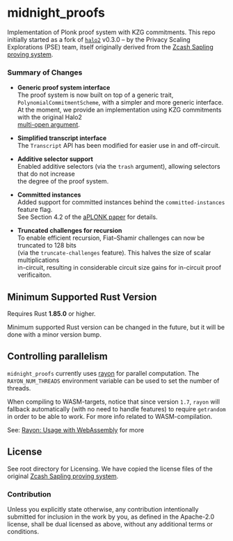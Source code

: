 # midnight_proofs

Implementation of Plonk proof system with KZG commitments. This repo initially started 
as a fork of [`halo2`](https://github.com/privacy-scaling-explorations/halo2) v0.3.0 – 
by the Privacy Scaling Explorations (PSE) team, itself originally derived from the 
[Zcash Sapling proving system](https://github.com/zcash/halo2). 
### Summary of Changes

- **Generic proof system interface**  
  The proof system is now built on top of a generic trait, `PolynomialCommitmentScheme`, with a simpler
  and more generic interface.
  At the moment, we provide an implementation using KZG commitments with the original Halo2  
  [multi-open argument](https://zcash.github.io/halo2/design/proving-system/multipoint-opening.html).

- **Simplified transcript interface**  
  The `Transcript` API has been modified for easier use in and off-circuit.

- **Additive selector support**  
  Enabled additive selectors (via the `trash` argument), allowing selectors that do not increase  
  the degree of the proof system.

- **Committed instances**  
  Added support for committed instances behind the `committed-instances` feature flag.  
  See Section 4.2 of the [aPLONK paper](https://eprint.iacr.org/2022/1352.pdf) for details.

- **Truncated challenges for recursion**  
  To enable efficient recursion, Fiat–Shamir challenges can now be truncated to 128 bits  
  (via the `truncate-challenges` feature). This halves the size of scalar multiplications  
  in-circuit, resulting in considerable circuit size gains for in-circuit proof verificaiton.
## Minimum Supported Rust Version

Requires Rust **1.85.0** or higher.

Minimum supported Rust version can be changed in the future, but it will be done with a
minor version bump.

## Controlling parallelism

`midnight_proofs` currently uses [rayon](https://github.com/rayon-rs/rayon) for parallel
computation. The `RAYON_NUM_THREADS` environment variable can be used to set the number of
threads.

When compiling to WASM-targets, notice that since version `1.7`, `rayon` will fallback automatically (with no need to handle features) to require `getrandom` in order to be able to work. For more info related to WASM-compilation.

See: [Rayon: Usage with WebAssembly](https://github.com/rayon-rs/rayon#usage-with-webassembly) for more 

## License

See root directory for Licensing. We have copied the license files of the original [Zcash Sapling proving system](https://github.com/zcash/halo2).

### Contribution

Unless you explicitly state otherwise, any contribution intentionally
submitted for inclusion in the work by you, as defined in the Apache-2.0
license, shall be dual licensed as above, without any additional terms or
conditions.
